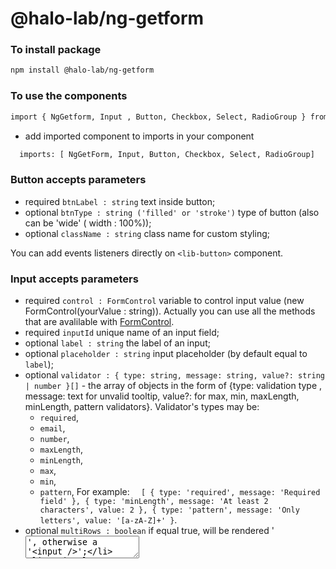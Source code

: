 # @halo-lab/ng-getform

### To install package

```sh
npm install @halo-lab/ng-getform
```

### To use the components

```sh
import { NgGetform, Input , Button, Checkbox, Select, RadioGroup } from '@halo-lab/ng-getform';

```
- add imported component to imports in your component

```sh
  imports: [ NgGetForm, Input, Button, Checkbox, Select, RadioGroup]
```

### Button accepts parameters

- required `btnLabel : string` text inside button;
- optional `btnType : string ('filled' or 'stroke')` type of button (also can be 'wide' ( width : 100%));
- optional `className : string` class name for custom styling;

You can add events listeners directly on `<lib-button>` component.

### Input accepts parameters

- required `control : FormControl` variable to control input  value (new FormControl(yourValue : string)). Actually you can use all the methods that are avalilable with [FormControl](https://angular.io/api/forms/FormControl).
- required `inputId` unique name of an input field;
- optional `label : string` the label of an input;
- optional `placeholder : string` input placeholder (by default equal to `label`);
- optional `validator : { type: string, message: string, value?: string | number }[]`  - the array of objects in the form of {type: validation type , message: text for unvalid tooltip, value?: for max, min, maxLength, minLength, pattern validators}. 
   Validator's types may be:
    - `required`,
    - `email`,
    - `number`,
    - `maxLength`,
    - `minLength`,
    - `max`,
    - `min`,
    - `pattern`,
    For example: `  [
        { type: 'required', message: 'Required field' },
        { type: 'minLength', message: 'At least 2 characters', value: 2 },
        { type: 'pattern', message: 'Only letters', value: '[a-zA-Z]+' }`.
- optional `multiRows : boolean` if equal true, will be rendered '<textarea>', otherwise a '<input />';
- optional `type : string` input type (default 'text');
- optional `className : string`  class name for custom styling.

### Checkbox accepts parameters

- required `name : string` the name of an checkbox field;
- required `label : string` the label of an checkbox;
- required `control : FormControl` variable to control checkbox value (new FormControl(yourValue : boolean)). Actually you can use all the methods that are avalilable with [FormControl](https://angular.io/api/forms/FormControl).
- optional `validator : { type: string, message: string, value?: string | number }[]` - the array of objects in the form of {type: validation type , message: text for unvalid tooltip, value?: for max, min, maxLength, minLength, pattern validators}. The validator's name may be:
  - requiredTrue.
  For example: [{name: "requiredTrue", message: "Please accept our terms"}.
- optional `className : string` class name for custom styling.

## RadioGroup accepts parameters

- required `name : string` the name of an radio group input;
- required `label : string` the label of an radio group;
- required `items : {name:string,value:string[]` the label of an radio group;
- required `control : FormControl`  variable to control radio group value (new FormControl(yourValue : string | number));
- optional `validator : { type: string, message: string, value?: string | number }[]` - the array of objects in the form of {type: validation type , message: text for unvalid tooltip, value?: for max, min, maxLength, minLength, pattern validators}. The validator's name may be:
  - required.
  For example: [{name: "required", message: "You must select one option"}.
- optional `orientation? : (vertical | horizontal )` property that allow you to control buttons group orientation. Default value : vertical;
- optional `className : string` class name for custom styling.

## Select accepts parameters

- required `question : string` question before select component;
- required `options : string[]` array of options;
- required `control : FormControl` variable to control select value (new FormControl(yourValue : string));
- optional `validator : { type: string, message: string, value?: string | number }[]` - the array of objects in the form of {type: validation type , message: text for unvalid tooltip, value?: for max, min, maxLength, minLength, pattern validators}. The validator's name may be:
  - required.
  For example: [{name: "required", message: "Please select your favourite fruit"}.
- optional `searchEnabled : boolean` enable/disable search bar for select options;
- optional `className : string` class name for custom styling.

### NgGetform accepts parameters

- required `targetUrl` the url of your form on getform;
- required `formGroup` A [FormGroup](https://angular.io/api/forms/FormGroup) aggregates the values of each child FormControl into one object, with each control name as the key. It calculates its status by reducing the status values of its children. 
- optional `successCallback` function that will be called after successful submission of the form data on getform.io.

### Example of usage
#### HTML 
```sh
  <lib-ng-getform
    [targetUrl]="'https://getform.io/your-getform-id'"
    [formGroup]="formGroup"
    [successCallback]="callback"
  >
    <lib-input
      [label]="'Name'"
      [placeholder]="'Please write your name'"
      [control]="formGroup.controls['name']"
      [validator]="[
        { type: 'required', message: 'Required field' },
        { type: 'minLength', message: 'At least 2 characters', value: 2 },
        { type: 'pattern', message: 'Only letters', value: '[a-zA-Z]+' }
      ]"
    ></lib-input>
    <lib-input
      [label]="'E-mail'"
      [placeholder]="'Please write your email'"
      [control]="formGroup.controls['email']"
      [validator]="[
        { type: 'required', message: 'Required field' },
        { type: 'email', message: 'Unvalid e-mail' }
      ]"
    ></lib-input>
    <lib-radio-group
      [label]="'Choose your favourite sport'"
      [orientation]="'vertical'"
      [items]="sportsOptions"
      [control]="formGroup.controls['sport']"
      [validator]="[
        { type: 'required', message: 'You need to select option!' }
      ]"
    ></lib-radio-group>
    <lib-select
      [placeholder]="'Choose your favourite fruit'"
      [searchEnabled]="true"
      [options]="fruitsArr"
      [control]="formGroup.controls['fruit']"
      [validator]="[{ type: 'required', message: 'Select one fruit!' }]"
    ></lib-select>
    <lib-checkbox
      [name]="'confirmation'"
      [label]="'Are you sure about that?'"
      [control]="formGroup.controls['confirmation']"
      [validator]="[{ type: 'requiredTrue', message: 'Must be checked' }]"
    ></lib-checkbox>
    <lib-button [btnLabel]="'Send Form'" [btnType]="'wide filled'"></lib-button>
  </lib-ng-getform>
```
#### TS
```sh
import { FormControl, FormGroup } from '@angular/forms';

formGroup: FormGroup = new FormGroup({
    name: new FormControl(''),
    email: new FormControl(''),
    fruit: new FormControl(null),
    sport: new FormControl(null),
    confirmation: new FormControl(false)
  })

  sportsOptions: { name: string, value: string }[] =
    [{ name: 'soccer', value: 'soccer' },
    { name: 'hockey', value: 'hockey' },
    { name: 'tenis', value: 'tenis' },
    { name: 'basketball', value: 'basketball' },
    { name: 'formula 1', value: 'formula-1' }];
  fruitsArr: string[] = ['Banana',
    'Mango',
    'Pear',
    'Apple',
    'Orange'
  ];

  callback() {
    console.log('hello from callback');
  }

```

## Word from author

Have fun ✌️

<a href="https://www.halo-lab.com/?utm_source=github">
  <img
    src="https://dgestran.sirv.com/Images/supported-by-halolab.png"
    alt="Supported by Halo lab"
    height="60"
  >
</a>
